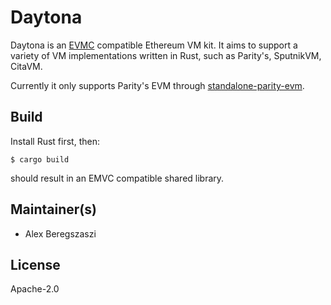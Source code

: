 # Daytona

Daytona is an [EVMC] compatible Ethereum VM kit. It aims to support a variety of VM implementations
written in Rust, such as Parity's, SputnikVM, CitaVM.

Currently it only supports Parity's EVM through [standalone-parity-evm].

## Build

Install Rust first, then:

```shell
$ cargo build
```

should result in an EMVC compatible shared library.

## Maintainer(s)

- Alex Beregszaszi

## License

Apache-2.0

[EVMC]: https://github.com/ethereum/evmc
[standalone-parity-evm]: https://github.com/axic/standalone-parity-evm
